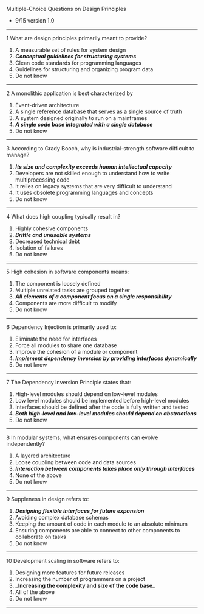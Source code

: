 Multiple-Choice Questions on Design Principles

- 9/15 version 1.0

---

1 What are design principles primarily meant to provide?
1. A measurable set of rules for system design
2. _**Conceptual guidelines for structuring systems**_ 
3. Clean code standards for programming languages
4. Guidelines for structuring and organizing program data
5. Do not know

---

2 A monolithic application is best characterized by
1. Event-driven architecture
2. A single reference database that serves as a single source of truth
3. A system designed originally to run on a mainframes
4. **_A single code base integrated with a single database_**
5. Do not know

---

3 According to Grady Booch, why is industrial-strength software difficult to manage?
1. **_Its size and complexity exceeds human intellectual capacity_**
2. Developers are not skilled enough to understand how to write multiprocessing code
3. It relies on legacy systems that are very difficult to understand
4. It uses obsolete programming languages and concepts
5. Do not know

---

4 What does high coupling typically result in?
1. Highly cohesive components
2. **_Brittle and unusable systems_**
3. Decreased technical debt
4. Isolation of failures
5. Do not know

---

5 High cohesion in software components means:
1. The component is loosely defined
2. Multiple unrelated tasks are grouped together
3. **_All elements of a component focus on a single responsibility_**
4. Components are more difficult to modify
5. Do not know

---

6 Dependency Injection is primarily used to:
1. Eliminate the need for interfaces
2. Force all modules to share one database
3. Improve the cohesion of a module or component
4. **_Implement dependency inversion by providing interfaces dynamically_**
5. Do not know

---

7 The Dependency Inversion Principle states that:
1. High-level modules should depend on low-level modules
2. Low level modules should be implemented before high-level modules
3. Interfaces should be defined after the code is fully written and tested
4. **_Both high-level and low-level modules should depend on abstractions_**
5. Do not know

---

8 In modular systems, what ensures components can evolve independently?
1. A layered architecture
2. Loose coupling between code and data sources
3. **_Interaction between components takes place only through interfaces_**
4. None of the above
5. Do not know

---

9 Suppleness in design refers to:
1. **_Designing flexible interfaces for future expansion_**
2. Avoiding complex database schemas
3. Keeping the amount of code in each module to an absolute minimum 
4. Ensuring components are able to connect to other components to collaborate on tasks
5. Do not know

---

10 Development scaling in software refers to:
1. Designing more features for future releases
2. Increasing the number of programmers on a project
3. **_Increasing the complexity and size of the code base**_ 
4. All of the above
5. Do not know

---